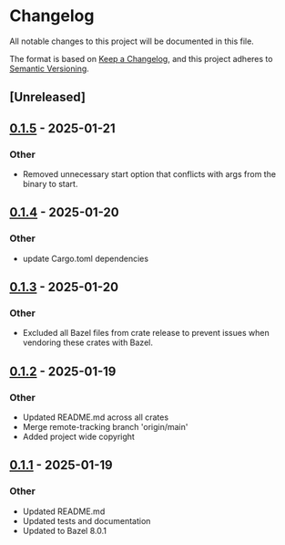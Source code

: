 # Changelog

All notable changes to this project will be documented in this file.

The format is based on [Keep a Changelog](https://keepachangelog.com/en/1.0.0/),
and this project adheres to [Semantic Versioning](https://semver.org/spec/v2.0.0.html).

## [Unreleased]

## [0.1.5](https://github.com/marvin-hansen/buildutils/compare/service_utils-v0.1.4...service_utils-v0.1.5) - 2025-01-21

### Other

- Removed unnecessary start option that conflicts with args from the binary to start.

## [0.1.4](https://github.com/marvin-hansen/buildutils/compare/service_utils-v0.1.3...service_utils-v0.1.4) - 2025-01-20

### Other

- update Cargo.toml dependencies

## [0.1.3](https://github.com/marvin-hansen/buildutils/compare/service_utils-v0.1.2...service_utils-v0.1.3) - 2025-01-20

### Other

- Excluded all Bazel files from crate release to prevent issues when vendoring these crates with Bazel.

## [0.1.2](https://github.com/marvin-hansen/buildutils/compare/service_utils-v0.1.1...service_utils-v0.1.2) - 2025-01-19

### Other

- Updated README.md across all crates
- Merge remote-tracking branch 'origin/main'
- Added project wide copyright

## [0.1.1](https://github.com/marvin-hansen/buildutils/compare/service_utils-v0.1.0...service_utils-v0.1.1) - 2025-01-19

### Other

- Updated README.md
- Updated tests and documentation
- Updated to Bazel 8.0.1
